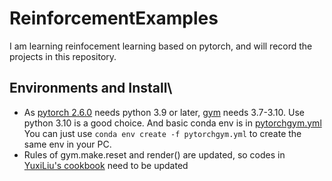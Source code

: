 # ReinforcementExamples
I am learning reinfocement learning based on pytorch, and will record the projects in this repository.

## Environments and Install\
- As [pytorch 2.6.0](https://pytorch.org/get-started/locally/) needs python 3.9 or later, [gym](https://www.gymlibrary.dev/) needs 3.7-3.10. Use python 3.10 is a good choice. And basic conda env is in [pytorchgym.yml](https://github.com/YKXu-c/ReinforcementExamples/edit/main/pytorchgym.yml)\
You can just use `conda env create -f pytorchgym.yml` to create the same env in your PC.
- Rules of gym.make.reset and render() are updated, so codes in [YuxiLiu's cookbook](https://www.amazon.com/PyTorch-Reinforcement-Learning-Cookbook-self-learning-ebook/dp/B07YZ9GZ7J) need to be updated
